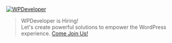 [![WPDeveloper](../images/banner.png)](https://startise.com/careers/)

> WPDeveloper is Hiring! <br />
> Let's create powerful solutions to empower the WordPress experience. [Come Join Us!](https://startise.com/careers/)